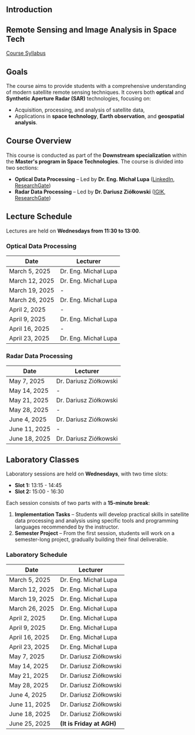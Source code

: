 ## **Introduction**

## **Remote Sensing and Image Analysis in Space Tech**

[Course Syllabus](https://sylabusy.agh.edu.pl/en/document/7b443748-d38e-4c45-a0bf-6d57beb41d2b.pdf)

## Goals
The course aims to provide students with a comprehensive understanding of modern satellite remote sensing techniques. It covers both **optical** and **Synthetic Aperture Radar (SAR)** technologies, focusing on:
- Acquisition, processing, and analysis of satellite data,
- Applications in **space technology**, **Earth observation**, and **geospatial analysis**.

## Course Overview
This course is conducted as part of the **Downstream specialization** within the **Master's program in Space Technologies**. The course is divided into two sections:
- **Optical Data Processing** – Led by **Dr. Eng. Michał Lupa** ([LinkedIn](https://www.linkedin.com/notifications/?filter=all), [ResearchGate](https://www.researchgate.net))
- **Radar Data Processing** – Led by **Dr. Dariusz Ziółkowski** ([IGIK](http://www.igik.edu.pl/pl/a/Dariusz-Ziolkowski), [ResearchGate](https://www.researchgate.net/profile/Dariusz-Ziolkowski))

## Lecture Schedule
Lectures are held on **Wednesdays from 11:30 to 13:00**.

### **Optical Data Processing**
| Date         | Lecturer               |
|-------------|----------------------|
| March 5, 2025  | Dr. Eng. Michał Lupa |
| March 12, 2025 | Dr. Eng. Michał Lupa |
| March 19, 2025 | - |
| March 26, 2025 | Dr. Eng. Michał Lupa |
| April 2, 2025  | - |
| April 9, 2025  | Dr. Eng. Michał Lupa |
| April 16, 2025 | - |
| April 23, 2025 | Dr. Eng. Michał Lupa |

### **Radar Data Processing**
| Date         | Lecturer               |
|-------------|----------------------|
| May 7, 2025  | Dr. Dariusz Ziółkowski |
| May 14, 2025 | - |
| May 21, 2025 | Dr. Dariusz Ziółkowski |
| May 28, 2025 | - |
| June 4, 2025  | Dr. Dariusz Ziółkowski |
| June 11, 2025 | - |
| June 18, 2025 | Dr. Dariusz Ziółkowski |

## Laboratory Classes
Laboratory sessions are held on **Wednesdays**, with two time slots:
- **Slot 1:** 13:15 - 14:45
- **Slot 2:** 15:00 - 16:30

Each session consists of two parts with a **15-minute break**:
1. **Implementation Tasks** – Students will develop practical skills in satellite data processing and analysis using specific tools and programming languages recommended by the instructor.
2. **Semester Project** – From the first session, students will work on a semester-long project, gradually building their final deliverable.

### **Laboratory Schedule**
| Date         | Lecturer               |
|-------------|----------------------|
| March 5, 2025  | Dr. Eng. Michał Lupa |
| March 12, 2025 | Dr. Eng. Michał Lupa |
| March 19, 2025 | Dr. Eng. Michał Lupa |
| March 26, 2025 | Dr. Eng. Michał Lupa |
| April 2, 2025  | Dr. Eng. Michał Lupa |
| April 9, 2025  | Dr. Eng. Michał Lupa |
| April 16, 2025 | Dr. Eng. Michał Lupa |
| April 23, 2025 | Dr. Eng. Michał Lupa |
| May 7, 2025  | Dr. Dariusz Ziółkowski |
| May 14, 2025 | Dr. Dariusz Ziółkowski |
| May 21, 2025 | Dr. Dariusz Ziółkowski |
| May 28, 2025 | Dr. Dariusz Ziółkowski |
| June 4, 2025  | Dr. Dariusz Ziółkowski |
| June 11, 2025 | Dr. Dariusz Ziółkowski |
| June 18, 2025 | Dr. Dariusz Ziółkowski |
| June 25, 2025 | **(It is Friday at AGH)** |
